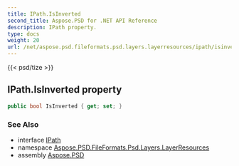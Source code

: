 ```yaml
---
title: IPath.IsInverted
second_title: Aspose.PSD for .NET API Reference
description: IPath property. 
type: docs
weight: 20
url: /net/aspose.psd.fileformats.psd.layers.layerresources/ipath/isinverted/
---
```

{{< psd/tize >}}
## IPath.IsInverted property

```csharp
public bool IsInverted { get; set; }
```

### See Also

* interface [IPath](../)
* namespace [Aspose.PSD.FileFormats.Psd.Layers.LayerResources](../../ipath/)
* assembly [Aspose.PSD](../../../)


